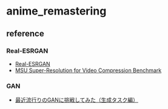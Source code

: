 # anime_remastering
## reference
### Real-ESRGAN 
- [Real-ESRGAN](https://github.com/xinntao/Real-ESRGAN)
- [MSU Super-Resolution for Video Compression Benchmark](https://videoprocessing.ai/benchmarks/super-resolution-for-video-compression.html)
### GAN
- [最近流行りのGANに挑戦してみた（生成タスク編）](https://www.nico-soda.jp/blog/post/20210712_000105.html)
